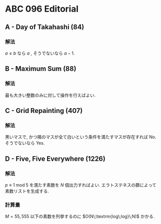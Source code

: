 # ABC 096 Editorial

## A - Day of Takahashi (84)

### 解法
$`a \leq b`$ なら $`a`$ , そうでないなら $`a-1`$.

## B - Maximum Sum (88)

### 解法
最も大きい整数のみに対して操作を行えばよい.

## C - Grid Repainting (407)

### 解法
黒いマスで, かつ隣のマスが全て白いという条件を満たすマスが存在すれば No. そうでないなら Yes.

## D - Five, Five Everywhere (1226)

### 解法
$`p\equiv 1 \;\textrm{mod}\;5`$ を満たす素数を $`N`$ 個出力すればよい. エラトステネスの篩によって素数リストを生成する.
### 計算量
$`M=55,555`$ 以下の素数を列挙するのに $`O(N\;\textrm{log\;log}\;N)`$ かかる.